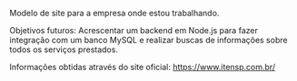 Modelo de site para a empresa onde estou trabalhando.

Objetivos futuros: Acrescentar um backend em Node.js para fazer integração com um banco MySQL e realizar buscas de informações sobre todos os serviços prestados.

Informações obtidas através do site oficial: https://www.itensp.com.br/
